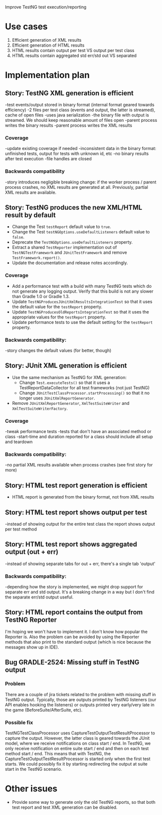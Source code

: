 Improve TestNG test execution/reporting

# Use cases

1. Efficient generation of XML results
2. Efficient generation of HTML results
3. HTML results contain output per test VS output per test class
4. HTML results contain aggregated std err/std out VS separated

# Implementation plan

## Story: TestNG XML generation is efficient

-test events/output stored in binary format (internal format geared towards efficiency)
    -2 files per test class (events and output, the latter is streamed), cache of open files
    -uses java serialization
    -the binary file with output is streamed. We should keep reasonable amount of files open
-parent process writes the binary results
-parent process writes the XML results

### Coverage

-update existing coverage if needed
-inconsistent data in the binary format: unfinished tests, output for tests with unknown id, etc
-no binary results after test execution
-file handles are closed

### Backwards compatibility

-story introduces negligible breaking change: if the worker process / parent process crashes, no XML results are generated at all. Previously, partial XML results are available.

## Story: TestNG produces the new XML/HTML result by default

- Change the Test `testReport` default value to `true`.
- Change the Test `testNGOptions.useDefaultListeners` default value to `false`.
- Deprecate the `TestNGOptions.useDefaultListeners` property.
- Extract a shared `TestReporter` implementation out of `TestNGTestFramework` and `JUnitTestFramework` and remove `TestFramework.report()`.
- Update the documentation and release notes accordingly.

### Coverage

- Add a performance test with a build with many TestNG tests which do not generate any logging output. Verify that this build is not any slower than Gradle 1.0 or Gradle 1.3.
- Update `TestNGProducesJUnitXmlResultsIntegrationTest` so that it uses the default value for the `testReport` property.
- Update `TestNGProducesOldReportsIntegrationTest` so that it uses the appropriate values for the `testReport` property.
- Update performance tests to use the default setting for the `testReport` property.

### Backwards compatibility:

-story changes the default values (for better, though)

## Story: JUnit XML generation is efficient

- Use the same mechanism as TestNG for XML generation:
    - Change `Test.executeTests()` so that it uses a TestReportDataCollector for all test frameworks (not just TestNG)
    - Change `JUnitTestClassProcessor.startProcessing()` so that it no longer uses `JUnitXmlReportGenerator`.
- Remove `JUnitXmlReportGenerator`, `XmlTestSuiteWriter` and `XmlTestSuiteWriterFactory`.

### Coverage

-tweak performance tests
-tests that don't have an associated method or class
-start-time and duration reported for a class should include all setup and teardown

### Backwards compatibility:

-no partial XML results available when process crashes (see first story for more)

## Story: HTML test report generation is efficient

- HTML report is generated from the binary format, not from XML results

## Story: HTML test report shows output per test

-instead of showing output for the entire test class the report shows output per test method

## Story: HTML test report shows aggregated output (out + err)

-instead of showing separate tabs for out + err, there's a single tab 'output'

### Backwards compatibility:

-depending how the story is implemented, we might drop support for separate err and std output.
It's a breaking change in a way but I don't find the separate err/std output useful.

## Story: HTML report contains the output from TestNG Reporter

I'm hoping we won't have to implement it. I don't know how popular the Reporter is.
Also the problem can be avoided by using the Reporter methods that also print to the standard output (which is nice because the messages show up in IDE).

## Bug GRADLE-2524: Missing stuff in TestNG output

### Problem

There are a couple of jira tickets related to the problem with missing stuff in TestNG output.
Typically, those are outputs printed by TestNG listeners (our API enables hooking the listeners)
or outputs printed very early/very late in the game (BeforeSuite/AfterSuite, etc).

### Possible fix

TestNGTestClassProcessor uses CaptureTestOutputTestResultProcessor to capture the output.
However, the latter class is geared towards the JUnit model, where we receive notifications on class start / end.
In TestNG, we only receive notification on entire suite start / end and then on each test method start / end.
This means that with TestNG, the CaptureTestOutputTestResultProcessor is started only when the first test starts.
We could possibly fix it by starting redirecting the output at suite start in the TestNG scenario.

# Other issues

- Provide some way to generate only the old TestNG reports, so that both test report and test XML generation can be disabled.
